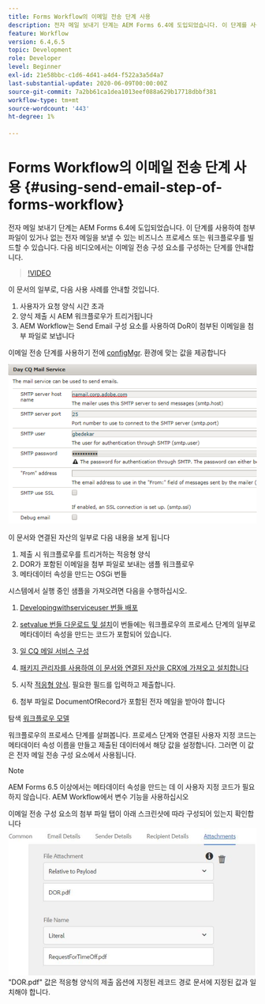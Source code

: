 ```yaml
---
title: Forms Workflow의 이메일 전송 단계 사용
description: 전자 메일 보내기 단계는 AEM Forms 6.4에 도입되었습니다. 이 단계를 사용하여 첨부 파일이 있거나 없는 전자 메일을 보낼 수 있는 비즈니스 프로세스 또는 워크플로우를 빌드할 수 있습니다. 다음 비디오에서는 이메일 전송 구성 요소를 구성하는 절차를 안내합니다
feature: Workflow
version: 6.4,6.5
topic: Development
role: Developer
level: Beginner
exl-id: 21e58bbc-c1d6-4d41-a4d4-f522a3a5d4a7
last-substantial-update: 2020-06-09T00:00:00Z
source-git-commit: 7a2bb61ca1dea1013eef088a629b17718dbbf381
workflow-type: tm+mt
source-wordcount: '443'
ht-degree: 1%

---
```


# Forms Workflow의 이메일 전송 단계 사용 {#using-send-email-step-of-forms-workflow}

전자 메일 보내기 단계는 AEM Forms 6.4에 도입되었습니다. 이 단계를 사용하여 첨부 파일이 있거나 없는 전자 메일을 보낼 수 있는 비즈니스 프로세스 또는 워크플로우를 빌드할 수 있습니다. 다음 비디오에서는 이메일 전송 구성 요소를 구성하는 단계를 안내합니다.

>[!VIDEO](https://video.tv.adobe.com/v/21499/?quality=9&learn=on)

이 문서의 일부로, 다음 사용 사례를 안내할 것입니다.

1. 사용자가 요청 양식 시간 초과
1. 양식 제출 시 AEM 워크플로우가 트리거됩니다
1. AEM Workflow는 Send Email 구성 요소를 사용하여 DoR이 첨부된 이메일을 첨부 파일로 보냅니다

이메일 전송 단계를 사용하기 전에 [configMgr](http://localhost:4502/system/console/configMgr). 환경에 맞는 값을 제공합니다

![일 CQ 메일 서비스 구성](assets/mailservice.png)

이 문서와 연결된 자산의 일부로 다음 내용을 보게 됩니다

1. 제출 시 워크플로우를 트리거하는 적응형 양식
1. DOR가 포함된 이메일을 첨부 파일로 보내는 샘플 워크플로우
1. 메타데이터 속성을 만드는 OSGi 번들

시스템에서 실행 중인 샘플을 가져오려면 다음을 수행하십시오.

1. [Developingwithserviceuser 번들 배포](/help/forms/assets/common-osgi-bundles/DevelopingWithServiceUser.jar)

1. [setvalue 번들 다운로드 및 설치](/help/forms/assets/common-osgi-bundles/SetValueApp.core-1.0-SNAPSHOT.jar)이 번들에는 워크플로우의 프로세스 단계의 일부로 메타데이터 속성을 만드는 코드가 포함되어 있습니다.
1. [일 CQ 메일 서비스 구성](https://helpx.adobe.com/experience-manager/6-5/sites/administering/using/notification.html)
1. [패키지 관리자를 사용하여 이 문서와 연결된 자산을 CRX에 가져오고 설치합니다](assets/emaildoraemformskt.zip)
1. 시작 [적응형 양식](http://localhost:4502/content/dam/formsanddocuments/helpx/timeoffrequestform/jcr:content?wcmmode=disabled). 필요한 필드를 입력하고 제출합니다.
1. 첨부 파일로 DocumentOfRecord가 포함된 전자 메일을 받아야 합니다

탐색 [워크플로우 모델](http://localhost:4502/editor.html/conf/global/settings/workflow/models/emaildor.html)

워크플로우의 프로세스 단계를 살펴봅니다. 프로세스 단계와 연결된 사용자 지정 코드는 메타데이터 속성 이름을 만들고 제출된 데이터에서 해당 값을 설정합니다. 그러면 이 값은 전자 메일 전송 구성 요소에서 사용됩니다.

>[!NOTE]
>
>AEM Forms 6.5 이상에서는 메타데이터 속성을 만드는 데 이 사용자 지정 코드가 필요하지 않습니다. AEM Workflow에서 변수 기능을 사용하십시오

이메일 전송 구성 요소의 첨부 파일 탭이 아래 스크린샷에 따라 구성되어 있는지 확인합니다
![전자 메일 첨부 파일 탭 보내기](assets/sendemailcomponentconfigure.jpg)&quot;DOR.pdf&quot; 값은 적응형 양식의 제출 옵션에 지정된 레코드 경로 문서에 지정된 값과 일치해야 합니다.
